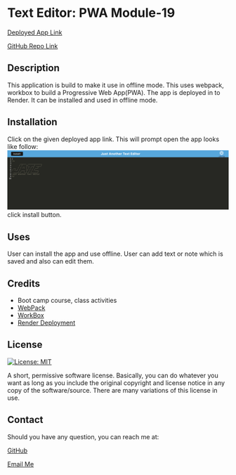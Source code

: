 # Text Editor: PWA Module-19

[Deployed App Link](https://pwa-text-editor-z424.onrender.com)

[GitHub Repo Link](https://github.com/salidamaharjan/PWA-text-editor-19)

## Description
This application is build to make it use in offline mode. This uses webpack, workbox to build a Progressive Web App(PWA). The app is deployed in to Render. It can be installed and used in offline mode.

## Installation
Click on the given deployed app link. This will prompt open the app looks like follow:
![JATE app](./asset/image/JATE.png)
click install button.

## Uses
User can install the app and use offline. User can add text or note which is saved and also can edit them.

## Credits
- Boot camp course, class activities
- [WebPack](https://webpack.js.org/guides/asset-management/#loading-images)
- [WorkBox](https://developer.chrome.com/docs/workbox/the-ways-of-workbox/)
- [Render Deployment](https://coding-boot-camp.github.io/full-stack/render/render-deployment-guide)

## License

[![License: MIT](https://img.shields.io/badge/License-MIT-yellow.svg)](https://opensource.org/licenses/MIT)

A short, permissive software license. Basically, you can do whatever you want as long as you include the original copyright and license notice in any copy of the software/source. There are many variations of this license in use.

## Contact

Should you have any question, you can reach me at:

[GitHub](https://github.com/salidamaharjan)

[Email Me](mailto:email@email.com)